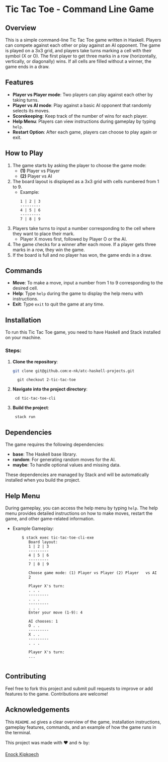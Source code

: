 # Tic Tac Toe - Command Line Game

## Overview
This is a simple command-line Tic Tac Toe game written in Haskell. Players can compete against each other or play against an AI opponent. The game is played on a 3x3 grid, and players take turns marking a cell with their symbol (X or O). The first player to get three marks in a row (horizontally, vertically, or diagonally) wins. If all cells are filled without a winner, the game ends in a draw.

## Features
- **Player vs Player mode**: Two players can play against each other by taking turns.
- **Player vs AI mode**: Play against a basic AI opponent that randomly selects its moves.
- **Scorekeeping**: Keep track of the number of wins for each player.
- **Help Menu**: Players can view instructions during gameplay by typing `help`.
- **Restart Option**: After each game, players can choose to play again or exit.
  
## How to Play
1. The game starts by asking the player to choose the game mode:
   - **(1)** Player vs Player
   - **(2)** Player vs AI
2. The board layout is displayed as a 3x3 grid with cells numbered from 1 to 9.
   - Example:
     ```
     1 | 2 | 3
     ---------
     4 | 5 | 6
     ---------
     7 | 8 | 9
     ```
3. Players take turns to input a number corresponding to the cell where they want to place their mark.
   - Player X moves first, followed by Player O or the AI.
4. The game checks for a winner after each move. If a player gets three marks in a row, they win the game.
5. If the board is full and no player has won, the game ends in a draw.

## Commands
- **Move**: To make a move, input a number from 1 to 9 corresponding to the desired cell.
- **Help**: Type `help` during the game to display the help menu with instructions.
- **Exit**: Type `exit` to quit the game at any time.

## Installation

To run this Tic Tac Toe game, you need to have Haskell and Stack installed on your machine.

### Steps:
1. **Clone the repository**:
   ```bash
   git clone git@github.com:e-nk/atc-haskell-projects.git
	 ```

	 	 git checkout 2-tic-tac-toe

2. **Navigate into the project directory**:

   		cd tic-tac-toe-cli

3. **Build the project**:

   		stack run


## Dependencies
The game requires the following dependencies:

- **base**: The Haskell base library.
- **random**: For generating random moves for the AI.
- **maybe**: To handle optional values and missing data.

These dependencies are managed by Stack and will be automatically installed when you build the project.

## Help Menu
During gameplay, you can access the help menu by typing `help`. The help menu provides detailed instructions on how to make moves, restart the game, and other game-related information.

- Example Gameplay:
     ```
		 $ stack exec tic-tac-toe-cli-exe
			Board layout:
			1 | 2 | 3
			---------
			4 | 5 | 6
			---------
			7 | 8 | 9

			Choose game mode: (1) Player vs Player (2) Player 	vs AI
			2

			Player X's turn:
			. . .
			---------
			. . .
			---------
			. . .
			Enter your move (1-9): 4

			AI chooses: 1
			O . .
			---------
			X . .
			---------
			. . .

			Player X's turn:
			...


     ```
## Contributing
Feel free to fork this project and submit pull requests to improve or add features to the game. Contributions are welcome!

## Acknowledgements

This `README.md` gives a clear overview of the game, installation instructions, gameplay features, commands, and an example of how the game runs in the terminal.

This project was made with ❤️ and ☕ by:

[Enock Kipkoech](https://github.com/e-nk)
